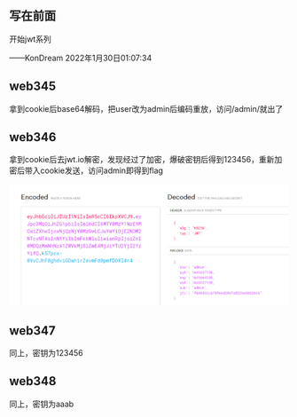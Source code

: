 ## 写在前面

开始jwt系列

——KonDream 2022年1月30日01:07:34

## web345

拿到cookie后base64解码，把user改为admin后编码重放，访问/admin/就出了

## web346

拿到cookie后去jwt.io解密，发现经过了加密，爆破密钥后得到123456，重新加密后带入cookie发送，访问admin即得到flag

![image-20220201032908771](image/ctfshow-jwt(345-350)/image-20220201032908771.png)

## web347

同上，密钥为123456

## web348

同上，密钥为aaab
